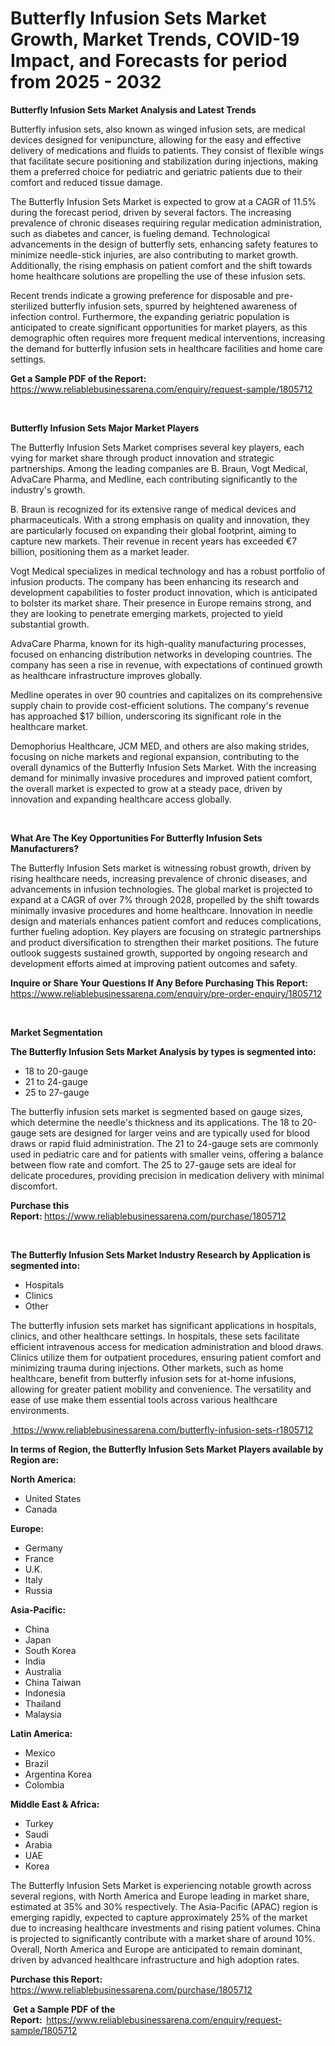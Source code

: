 <p><h1>Butterfly Infusion Sets Market Growth, Market Trends, COVID-19 Impact, and Forecasts for period from 2025 - 2032</h1></p><p><strong>Butterfly Infusion Sets Market Analysis and Latest Trends</strong></p>
<p><p>Butterfly infusion sets, also known as winged infusion sets, are medical devices designed for venipuncture, allowing for the easy and effective delivery of medications and fluids to patients. They consist of flexible wings that facilitate secure positioning and stabilization during injections, making them a preferred choice for pediatric and geriatric patients due to their comfort and reduced tissue damage.</p><p>The Butterfly Infusion Sets Market is expected to grow at a CAGR of 11.5% during the forecast period, driven by several factors. The increasing prevalence of chronic diseases requiring regular medication administration, such as diabetes and cancer, is fueling demand. Technological advancements in the design of butterfly sets, enhancing safety features to minimize needle-stick injuries, are also contributing to market growth. Additionally, the rising emphasis on patient comfort and the shift towards home healthcare solutions are propelling the use of these infusion sets.</p><p>Recent trends indicate a growing preference for disposable and pre-sterilized butterfly infusion sets, spurred by heightened awareness of infection control. Furthermore, the expanding geriatric population is anticipated to create significant opportunities for market players, as this demographic often requires more frequent medical interventions, increasing the demand for butterfly infusion sets in healthcare facilities and home care settings.</p></p>
<p><strong>Get a Sample PDF of the Report:&nbsp;</strong> <a href="https://www.reliablebusinessarena.com/enquiry/request-sample/1805712?utm_campaign=2042&utm_medium=2&utm_source=Github&utm_content=ia&utm_term=13042025&utm_id=butterfly-infusion-sets">https://www.reliablebusinessarena.com/enquiry/request-sample/1805712</a></p>
<p>&nbsp;</p>
<p><strong>Butterfly Infusion Sets Major Market Players</strong></p>
<p><p>The Butterfly Infusion Sets Market comprises several key players, each vying for market share through product innovation and strategic partnerships. Among the leading companies are B. Braun, Vogt Medical, AdvaCare Pharma, and Medline, each contributing significantly to the industry's growth.</p><p>B. Braun is recognized for its extensive range of medical devices and pharmaceuticals. With a strong emphasis on quality and innovation, they are particularly focused on expanding their global footprint, aiming to capture new markets. Their revenue in recent years has exceeded €7 billion, positioning them as a market leader.</p><p>Vogt Medical specializes in medical technology and has a robust portfolio of infusion products. The company has been enhancing its research and development capabilities to foster product innovation, which is anticipated to bolster its market share. Their presence in Europe remains strong, and they are looking to penetrate emerging markets, projected to yield substantial growth.</p><p>AdvaCare Pharma, known for its high-quality manufacturing processes, focused on enhancing distribution networks in developing countries. The company has seen a rise in revenue, with expectations of continued growth as healthcare infrastructure improves globally.</p><p>Medline operates in over 90 countries and capitalizes on its comprehensive supply chain to provide cost-efficient solutions. The company's revenue has approached $17 billion, underscoring its significant role in the healthcare market.</p><p>Demophorius Healthcare, JCM MED, and others are also making strides, focusing on niche markets and regional expansion, contributing to the overall dynamics of the Butterfly Infusion Sets Market. With the increasing demand for minimally invasive procedures and improved patient comfort, the overall market is expected to grow at a steady pace, driven by innovation and expanding healthcare access globally.</p></p>
<p>&nbsp;</p>
<p><strong>What Are The Key Opportunities For Butterfly Infusion Sets Manufacturers?</strong></p>
<p><p>The Butterfly Infusion Sets market is witnessing robust growth, driven by rising healthcare needs, increasing prevalence of chronic diseases, and advancements in infusion technologies. The global market is projected to expand at a CAGR of over 7% through 2028, propelled by the shift towards minimally invasive procedures and home healthcare. Innovation in needle design and materials enhances patient comfort and reduces complications, further fueling adoption. Key players are focusing on strategic partnerships and product diversification to strengthen their market positions. The future outlook suggests sustained growth, supported by ongoing research and development efforts aimed at improving patient outcomes and safety.</p></p>
<p><strong>Inquire or Share Your Questions If Any Before Purchasing This Report:</strong> <a href="https://www.reliablebusinessarena.com/enquiry/pre-order-enquiry/1805712?utm_campaign=2042&utm_medium=2&utm_source=Github&utm_content=ia&utm_term=13042025&utm_id=butterfly-infusion-sets">https://www.reliablebusinessarena.com/enquiry/pre-order-enquiry/1805712</a></p>
<p>&nbsp;</p>
<p><strong>Market Segmentation</strong></p>
<p><strong>The Butterfly Infusion Sets Market Analysis by types is segmented into:</strong></p>
<p><ul><li>18 to 20-gauge</li><li>21 to 24-gauge</li><li>25 to 27-gauge</li></ul></p>
<p><p>The butterfly infusion sets market is segmented based on gauge sizes, which determine the needle's thickness and its applications. The 18 to 20-gauge sets are designed for larger veins and are typically used for blood draws or rapid fluid administration. The 21 to 24-gauge sets are commonly used in pediatric care and for patients with smaller veins, offering a balance between flow rate and comfort. The 25 to 27-gauge sets are ideal for delicate procedures, providing precision in medication delivery with minimal discomfort.</p></p>
<p><strong>Purchase this Report:&nbsp;</strong><a href="https://www.reliablebusinessarena.com/purchase/1805712?utm_campaign=2042&utm_medium=2&utm_source=Github&utm_content=ia&utm_term=13042025&utm_id=butterfly-infusion-sets">https://www.reliablebusinessarena.com/purchase/1805712</a></p>
<p>&nbsp;</p>
<p><strong>The Butterfly Infusion Sets Market Industry Research by Application is segmented into:</strong></p>
<p><ul><li>Hospitals</li><li>Clinics</li><li>Other</li></ul></p>
<p><p>The butterfly infusion sets market has significant applications in hospitals, clinics, and other healthcare settings. In hospitals, these sets facilitate efficient intravenous access for medication administration and blood draws. Clinics utilize them for outpatient procedures, ensuring patient comfort and minimizing trauma during injections. Other markets, such as home healthcare, benefit from butterfly infusion sets for at-home infusions, allowing for greater patient mobility and convenience. The versatility and ease of use make them essential tools across various healthcare environments.</p></p>
<p><a href="https://www.reliablebusinessarena.com/butterfly-infusion-sets-r1805712?utm_campaign=2042&utm_medium=2&utm_source=Github&utm_content=ia&utm_term=13042025&utm_id=butterfly-infusion-sets">&nbsp;https://www.reliablebusinessarena.com/butterfly-infusion-sets-r1805712</a></p>
<p><strong>In terms of Region, the Butterfly Infusion Sets Market Players available by Region are:</strong></p>
<p>
    <p> <strong> North America: </strong>
        <ul>
            <li>United States</li>
            <li>Canada</li>
        </ul>
        </p> 
    <p> <strong> Europe: </strong>
        <ul>
            <li>Germany</li>
            <li>France</li>
            <li>U.K.</li>
            <li>Italy</li>
            <li>Russia</li>
        </ul>
        </p> 
    <p> <strong> Asia-Pacific: </strong>
        <ul>
            <li>China</li>
            <li>Japan</li>
            <li>South Korea</li>
            <li>India</li>
            <li>Australia</li>
            <li>China Taiwan</li>
            <li>Indonesia</li>
            <li>Thailand</li>
            <li>Malaysia</li>
        </ul>
        </p> 
    <p> <strong> Latin America: </strong>
        <ul>
            <li>Mexico</li>
            <li>Brazil</li>
            <li>Argentina Korea</li>
            <li>Colombia</li>
        </ul>
        </p> 
    <p> <strong> Middle East & Africa: </strong>
        <ul>
            <li>Turkey</li>
            <li>Saudi</li>
            <li>Arabia</li>
            <li>UAE</li>
            <li>Korea</li>
        </ul>
    </p>
    </p>
<p><p>The Butterfly Infusion Sets Market is experiencing notable growth across several regions, with North America and Europe leading in market share, estimated at 35% and 30% respectively. The Asia-Pacific (APAC) region is emerging rapidly, expected to capture approximately 25% of the market due to increasing healthcare investments and rising patient volumes. China is projected to significantly contribute with a market share of around 10%. Overall, North America and Europe are anticipated to remain dominant, driven by advanced healthcare infrastructure and high adoption rates.</p></p>
<p><strong>Purchase this Report: </strong><a href="https://www.reliablebusinessarena.com/purchase/1805712?utm_campaign=2042&utm_medium=2&utm_source=Github&utm_content=ia&utm_term=13042025&utm_id=butterfly-infusion-sets">https://www.reliablebusinessarena.com/purchase/1805712</a></p>
<p>&nbsp;<strong>Get a Sample PDF of the Report:&nbsp;&nbsp;</strong><a href="https://www.reliablebusinessarena.com/enquiry/request-sample/1805712?utm_campaign=2042&utm_medium=2&utm_source=Github&utm_content=ia&utm_term=13042025&utm_id=butterfly-infusion-sets">https://www.reliablebusinessarena.com/enquiry/request-sample/1805712</a></p>
<p><strong></strong></p>
<p><p></p><p></p><p></p></p>